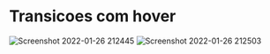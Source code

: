 # Transicoes com hover

![Screenshot 2022-01-26 212445](https://user-images.githubusercontent.com/77131275/151269221-7bf78566-f47a-43f1-ab58-769ab1bf9712.jpg)
![Screenshot 2022-01-26 212503](https://user-images.githubusercontent.com/77131275/151269217-69b44825-d579-412a-aeba-abb63c46fe07.jpg)
